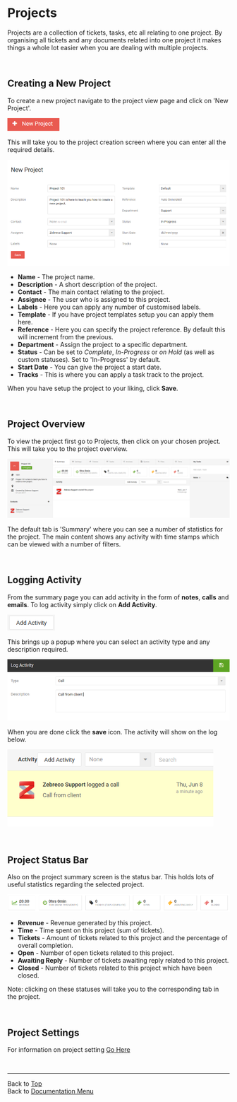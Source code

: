 # Projects

Projects are a collection of tickets, tasks, etc all relating to one project. By organising all tickets and any documents related into  one project it makes things a whole lot easier when you are dealing with multiple projects.

&nbsp;

## Creating a New Project

To create a new project navigate to the project view page and click on 'New Project'.

![projects03](/images/projects/projects03.png "New Project Button")

This will take you to the project creation screen where you can enter all the required details.

![projects04](/images/projects/projects04.png "Project Creation")

* **Name** - The project name.
* **Description** - A short description of the project.
* **Contact** - The main contact relating to the project.
* **Assignee** - The user who is assigned to this project.
* **Labels** - Here you can apply any number of customised labels.
* **Template** - If you have project templates setup you can apply them here.
* **Reference** - Here you can specify the project reference. By default this will increment from the previous.
* **Department** - Assign the project to a specific department.
* **Status** - Can be set to *Complete*, *In-Progress* or *on Hold* (as well as custom statuses). Set to 'In-Progress' by default.
* **Start Date** - You can give the project a start date.
* **Tracks** - This is where you can apply a task track to the project.

When you have setup the project to your liking, click **Save**.

&nbsp;

## Project Overview

To view the project first go to Projects, then click on your chosen project. This will take you to the project overview.

![projects05](/images/projects/projects05.png "Project Overview")

The default tab is 'Summary' where you can see a number of statistics for the project. The main content shows any activity with time stamps which can be viewed with a number of filters.

&nbsp;

## Logging Activity

From the summary page you can add activity in the form of **notes**, **calls** and **emails**. To log activity simply click on **Add Activity**.

![projects06](/images/projects/projects06.png "Add Activity Button")

This brings up a popup where you can select an activity type and any description required.

![projects07](/images/projects/projects07.png "Activity Log")

When you are done click the **save** icon. The activity will show on the log below.

![projects08](/images/projects/projects08.png "Activity")

&nbsp;

## Project Status Bar

Also on the project summary screen is the status bar. This holds lots of useful statistics regarding the selected project.

![projects09](/images/projects/projects09.png "Project Status Bar")

* **Revenue** - Revenue generated by this project.
* **Time** - Time spent on this project (sum of tickets).
* **Tickets** - Amount of tickets related to this project and the percentage of overall completion.
* **Open** - Number of open tickets related to this project.
* **Awaiting Reply** - Number of tickets awaiting reply related to this project.
* **Closed** - Number of tickets related to this project which have been closed.

Note: clicking on these statuses will take you to the corresponding tab in the project.

&nbsp;

## Project Settings

For information on project setting [Go Here](?file=settings/Project%20Settings.md)

&nbsp;

-------------------------------------------
Back to [Top](?file=Tickets.md)  
Back to [Documentation Menu](?file=Index.md)